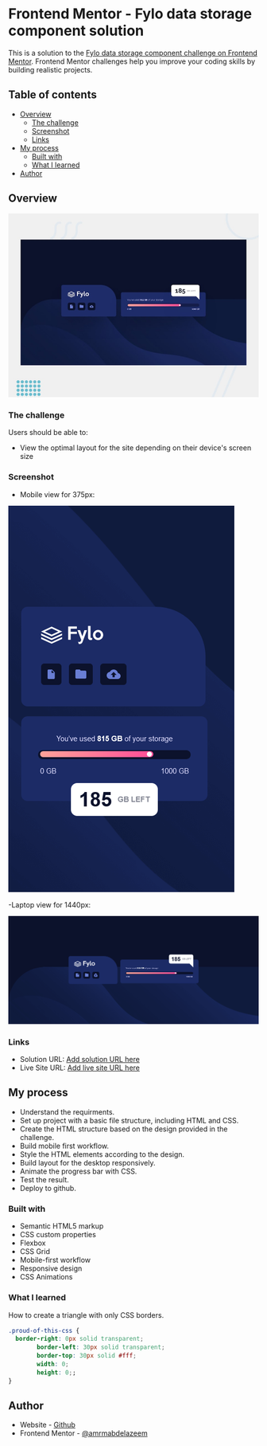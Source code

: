 # Frontend Mentor - Fylo data storage component solution

This is a solution to the [Fylo data storage component challenge on Frontend Mentor](https://www.frontendmentor.io/challenges/fylo-data-storage-component-1dZPRbV5n). Frontend Mentor challenges help you improve your coding skills by building realistic projects. 

## Table of contents

- [Overview](#overview)
  - [The challenge](#the-challenge)
  - [Screenshot](#screenshot)
  - [Links](#links)
- [My process](#my-process)
  - [Built with](#built-with)
  - [What I learned](#what-i-learned)
- [Author](#author)


## Overview

![Design preview for Fylo data storage component challenge](design/desktop-preview.jpg)

### The challenge

Users should be able to:

- View the optimal layout for the site depending on their device's screen size

### Screenshot

- Mobile view for 375px:

![Mobile](screenshots/mobile-view.png)

-Laptop view for 1440px:

![Laptop](screenshots/laptop-view.png)

### Links

- Solution URL: [Add solution URL here](https://your-solution-url.com)
- Live Site URL: [Add live site URL here](https://your-live-site-url.com)

## My process
- Understand the requirments.
- Set up project with a basic file structure, including HTML and CSS.
- Create the HTML structure based on the design provided in the challenge.
- Build mobile first workflow.
- Style the HTML elements according to the design.
- Build layout for the desktop responsively.
- Animate the progress bar with CSS.
- Test the result.
- Deploy to github.


### Built with

- Semantic HTML5 markup
- CSS custom properties
- Flexbox
- CSS Grid
- Mobile-first workflow
- Responsive design
- CSS Animations

### What I learned

How to create a triangle with only CSS borders.

```css
.proud-of-this-css {
  border-right: 0px solid transparent;
        border-left: 30px solid transparent;
        border-top: 30px solid #fff;
        width: 0;
        height: 0;;
}
```

## Author

- Website - [Github](https://github.com/amrmabdelazeem)
- Frontend Mentor - [@amrmabdelazeem](https://www.frontendmentor.io/profile/amrmabdelazeem)